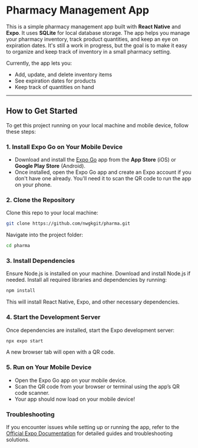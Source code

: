 # Pharmacy Management App

This is a simple pharmacy management app built with **React Native** and **Expo**. It uses **SQLite** for local database storage. The app helps you manage your pharmacy inventory, track product quantities, and keep an eye on expiration dates. It's still a work in progress, but the goal is to make it easy to organize and keep track of inventory in a small pharmacy setting.

Currently, the app lets you:

- Add, update, and delete inventory items
- See expiration dates for products
- Keep track of quantities on hand

---

## How to Get Started

To get this project running on your local machine and mobile device, follow these steps:

### 1. Install Expo Go on Your Mobile Device

- Download and install the [Expo Go](https://expo.dev/client) app from the **App Store** (iOS) or **Google Play Store** (Android).
- Once installed, open the Expo Go app and create an Expo account if you don't have one already. You'll need it to scan the QR code to run the app on your phone.

### 2. Clone the Repository

Clone this repo to your local machine:

```bash
git clone https://github.com/nwgkgit/pharma.git
```
Navigate into the project folder:


```bash
cd pharma
```

### 3. Install Dependencies 

Ensure Node.js is installed on your machine. Download and install Node.js if needed.
Install all required libraries and dependencies by running:

```bash
npm install
```
This will install React Native, Expo, and other necessary dependencies.

### 4. Start the Development Server

Once dependencies are installed, start the Expo development server:

```bash
npx expo start
```
A new browser tab will open with a QR code.

### 5. Run on Your Mobile Device

- Open the Expo Go app on your mobile device.
- Scan the QR code from your browser or terminal using the app’s QR code scanner.
- Your app should now load on your mobile device!

### Troubleshooting

If you encounter issues while setting up or running the app, refer to the [Official Expo Documentation](https://docs.expo.dev/) for detailed guides and troubleshooting solutions.
